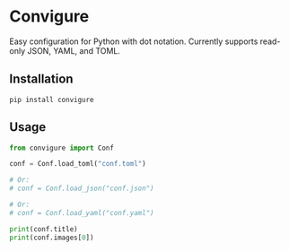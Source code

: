 # Convigure

Easy configuration for Python with dot notation. Currently supports read-only JSON, YAML, and TOML.

## Installation

```
pip install convigure
```

## Usage

```python
from convigure import Conf

conf = Conf.load_toml("conf.toml")

# Or:
# conf = Conf.load_json("conf.json")

# Or:
# conf = Conf.load_yaml("conf.yaml")

print(conf.title)
print(conf.images[0])
```
